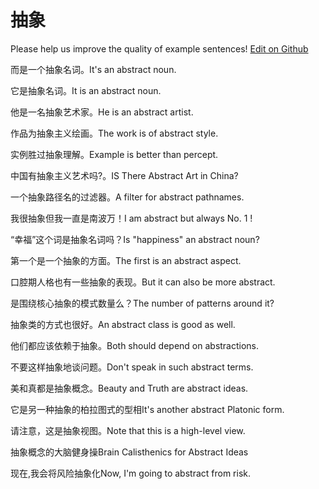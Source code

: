 # 抽象

Please help us improve the quality of example sentences! [Edit on Github](https://github.com/jiyushe/jiyu-example-sentence-source/blob/main/chinese/chouxiang.md)

<p><span class="chinese">而是一个抽象名词。</span><span class="english">It's an abstract noun.</span></p>

<p><span class="chinese">它是抽象名词。</span><span class="english">It is an abstract noun.</span></p>

<p><span class="chinese">他是一名抽象艺术家。</span><span class="english">He is an abstract artist.</span></p>

<p><span class="chinese">作品为抽象主义绘画。</span><span class="english">The work is of abstract style.</span></p>

<p><span class="chinese">实例胜过抽象理解。</span><span class="english">Example is better than percept.</span></p>

<p><span class="chinese">中国有抽象主义艺术吗?。</span><span class="english">IS There Abstract Art in China?</span></p>

<p><span class="chinese">一个抽象路径名的过滤器。</span><span class="english">A filter for abstract pathnames.</span></p>

<p><span class="chinese">我很抽象但我一直是南波万！</span><span class="english">I am abstract but always No. 1 !</span></p>

<p><span class="chinese">“幸福”这个词是抽象名词吗？</span><span class="english">Is "happiness" an abstract noun?</span></p>

<p><span class="chinese">第一个是一个抽象的方面。</span><span class="english">The first is an abstract aspect.</span></p>

<p><span class="chinese">口腔期人格也有一些抽象的表现。</span><span class="english">But it can also be more abstract.</span></p>

<p><span class="chinese">是围绕核心抽象的模式数量么？</span><span class="english">The number of patterns around it?</span></p>

<p><span class="chinese">抽象类的方式也很好。</span><span class="english">An abstract class is good as well.</span></p>

<p><span class="chinese">他们都应该依赖于抽象。</span><span class="english">Both should depend on abstractions.</span></p>

<p><span class="chinese">不要这样抽象地谈问题。</span><span class="english">Don't speak in such abstract terms.</span></p>

<p><span class="chinese">美和真都是抽象概念。</span><span class="english">Beauty and Truth are abstract ideas.</span></p>

<p><span class="chinese">它是另一种抽象的柏拉图式的型相</span><span class="english">It's another abstract Platonic form.</span></p>

<p><span class="chinese">请注意，这是抽象视图。</span><span class="english">Note that this is a high-level view.</span></p>

<p><span class="chinese">抽象概念的大脑健身操</span><span class="english">Brain Calisthenics for Abstract Ideas</span></p>

<p><span class="chinese">现在,我会将风险抽象化</span><span class="english">Now, I'm going to abstract from risk.</span></p>

